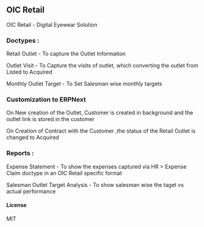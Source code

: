 ## OIC Retail

OIC Retail - Digital Eyewear Solution

### Doctypes : 

Retail Outlet - To capture the Outlet Information

Outlet Visit - To Capture the visits of outlet, which converting the outlet from Listed to Acquired

Monthly Outlet Target - To Set Salesman wise monthly targets


### Customization to ERPNext

On New creation of the Outlet,  Customer is created in background and the outlet link is stored in the customer

On Creation of Contract with the Customer ,the status of the Retail Outlet is changed to Acquired


### Reports :

Expense Statement - To show the expenses captured via HR > Expense Claim doctype in an OIC Retail specific format

Salesman Outlet Target Analysis - To show salesman wise the taget vs actual performance



#### License

MIT